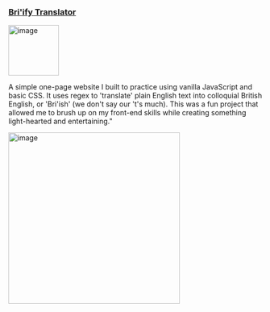 ### [Bri'ify Translator](https://angusdsr.github.io/bri-ify/)

<img width="100" alt="image" src="https://user-images.githubusercontent.com/51661234/210871039-8ef5abd2-044b-4f6a-b78f-fdcf958fcf5c.gif">

A simple one-page website I built to practice using vanilla JavaScript and basic CSS. It uses regex to 'translate' plain English text into colloquial British English, or 'Bri'ish' (we don't say our 't's much). This was a fun project that allowed me to brush up on my front-end skills while creating something light-hearted and entertaining."

<img width="340" alt="image" src="https://user-images.githubusercontent.com/51661234/210872209-df926664-352a-4eaf-b52c-2f692ca50fb8.png">
